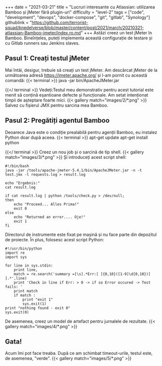 +++
date = "2021-03-21"
title = "Lucruri interesante cu Atlassian: utilizarea Bamboo și jMeter fără plugin-uri"
difficulty = "level-2"
tags = ["code", "development", "devops", "docker-compose", "git", "gitlab", "Synology"]
githublink = "https://github.com/terrorist-squad/knedelverse/blob/master/content/post/2021/march/20210321-atlassian-Bamboo-jmeter/index.ro.md"
+++
Astăzi creez un test jMeter în Bamboo. Bineînțeles, puteți implementa această configurație de testare și cu Gitlab runners sau Jenkins slaves.
## Pasul 1: Creați testul jMeter
Mai întâi, desigur, trebuie să creați un test jMeter. Am descărcat jMeter de la următoarea adresă https://jmeter.apache.org/ și l-am pornit cu această comandă:
{{< terminal >}}
java -jar bin/ApacheJMeter.jar

{{</ terminal >}}
Vedeți:Testul meu demonstrativ pentru acest tutorial este menit să conțină eșantioane defecte și funcționale. Am setat intenționat timpii de așteptare foarte mici.
{{< gallery match="images/2/*.png" >}}
Salvez cu fișierul JMX pentru sarcina mea Bamboo.
## Pasul 2: Pregătiți agentul Bamboo
Deoarece Java este o condiție prealabilă pentru agenții Bamboo, eu instalez Python doar după aceea.
{{< terminal >}}
apt-get update
apt-get install python

{{</ terminal >}}
Creez un nou job și o sarcină de tip shell.
{{< gallery match="images/3/*.png" >}}
Și introduceți acest script shell:
```
#!/bin/bash
java -jar /tools/apache-jmeter-5.4.1/bin/ApacheJMeter.jar -n -t test.jmx -l requests.log > result.log

echo "Ergebnis:"
cat result.log

if cat result.log | python /tools/check.py > /dev/null; 
then
    echo "Proceed... Alles Prima!"
    exit 0
else
    echo "Returned an error.... Oje!"
    exit 1
fi

```
Directorul de instrumente este fixat pe mașină și nu face parte din depozitul de proiecte. În plus, folosesc acest script Python:
```
#!/usr/bin/python
import re
import sys
 
for line in sys.stdin:
    print line,
    match = re.search('summary =[\s].*Err:[ ]{0,10}([1-9]\d{0,10})[ ].*',line)
    print 'Check in line if Err: > 0 -> if so Error occured -> Test fails: '
    print match
    if match :
        print "exit 1"
        sys.exit(1)
print "nothing found - exit 0"
sys.exit(0)

```
De asemenea, creez un model de artefact pentru jurnalele de rezultate.
{{< gallery match="images/4/*.png" >}}

## Gata!
Acum îmi pot face treaba. După ce am schimbat timeout-urile, testul este, de asemenea, "verde".
{{< gallery match="images/5/*.png" >}}